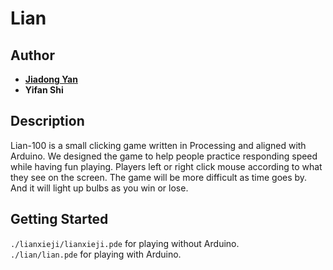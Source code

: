 # Lian

## Author
- **[Jiadong Yan](https://frankyan93.github.io/)**
- **Yifan Shi**

## Description
Lian-100 is a small clicking game written in Processing and aligned with Arduino.
We designed the game to help people practice responding speed while having fun playing. Players left or right click mouse according to what they see on the screen. The game will be more difficult as time goes by. And it will light up bulbs as you win or lose.

## Getting Started
`./lianxieji/lianxieji.pde` for playing without Arduino.  
`./lian/lian.pde` for playing with Arduino.
